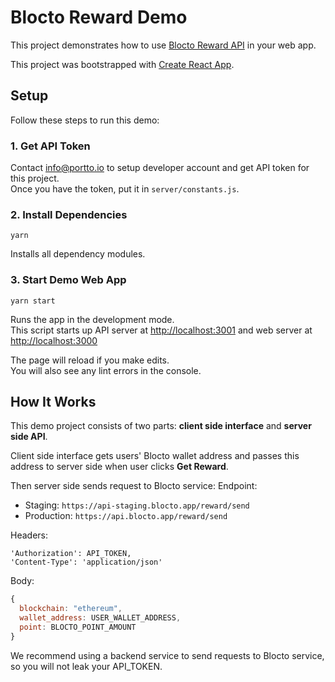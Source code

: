 # Blocto Reward Demo
This project demonstrates how to use [Blocto Reward API](https://github.com/portto/Blocto-Integration/blob/master/RewardSystem.md) in your web app.

This project was bootstrapped with [Create React App](https://github.com/facebook/create-react-app).

## Setup

Follow these steps to run this demo:

### 1. Get API Token

Contact [info@portto.io](mailto:hlee@portto.io) to setup developer account and get API token for this project.<br />
Once you have the token, put it in `server/constants.js`.

### 2. Install Dependencies

`yarn`

Installs all dependency modules.

### 3. Start Demo Web App

`yarn start`

Runs the app in the development mode.<br />
This script starts up API server at [http://localhost:3001](http://localhost:3001) and web server at [http://localhost:3000](http://localhost:3000)

The page will reload if you make edits.<br />
You will also see any lint errors in the console.

## How It Works

This demo project consists of two parts: **client side interface** and **server side API**.

Client side interface gets users' Blocto wallet address and passes this address to server side when user clicks **Get Reward**.<br />

Then server side sends request to Blocto service:
Endpoint:
  - Staging: `https://api-staging.blocto.app/reward/send`
  - Production: `https://api.blocto.app/reward/send`

Headers:
```
'Authorization': API_TOKEN,
'Content-Type': 'application/json'
```

Body:
```javascript
{
  blockchain: "ethereum",
  wallet_address: USER_WALLET_ADDRESS,
  point: BLOCTO_POINT_AMOUNT
}
```

We recommend using a backend service to send requests to Blocto service, so you will not leak your API_TOKEN.
